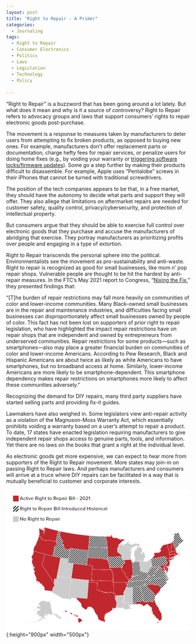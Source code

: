 ```yaml
---
layout: post
title: "Right to Repair - A Primer"
categories:
  - Journaling
tags:
  - Right to Repair
  - Consumer Electronics
  - Politics
  - Laws
  - Legislation
  - Technology
  - Policy

---
```


“Right to Repair” is a buzzword that has been going around a lot lately.  But what does it mean and why is it a source of controversy?  Right to Repair refers to advocacy groups and laws that support consumers’ rights to repair electronic goods post-purchase.  

The movement is a response to measures taken by manufacturers to deter users from attempting to fix broken products, as opposed to buying new ones.  For example, manufacturers don’t offer replacement parts or documentation, charge hefty fees for repair services, or penalize users for doing home fixes (e.g., by voiding your warranty or [triggering software locks/firmware updates](https://www.cnet.com/tech/mobile/apple-bricked-our-phones-with-error-53-now-it-owes-6-8-million-in-australia/)). Some go a step further by making their products difficult to disassemble.  For example, Apple uses “Pentalobe” screws in their iPhones that cannot be turned with traditional screwdrivers.

The position of the tech companies appears to be that, in a free market, they should have the autonomy to decide what parts and support they will offer.  They also allege that limitations on aftermarket repairs are needed for customer safety, quality control, privacy/cybersecurity, and protection of intellectual property.

But consumers argue that they should be able to exercise full control over electronic goods that they purchase and accuse the manufacturers of abridging that exercise.  They portray manufacturers as prioritizing profits over people and engaging in a type of extortion.  

Right to Repair transcends the personal sphere into the political.  Environmentalists see the movement as pro-sustainability and anti-waste.  Right to repair is recognized as good for small businesses, like mom n’ pop repair shops.  Vulnerable people are thought to be hit the hardest by anti-repair measures.  In the FTC’s May 2021 report to Congress, “[Nixing the Fix](https://www.ftc.gov/system/files/documents/reports/nixing-fix-ftc-report-congress-repair-restrictions/nixing_the_fix_report_final_5521_630pm-508_002.pdf),” they presented findings that:

“[T]he burden of repair restrictions may fall more heavily on communities of color and lower-income communities.   Many Black-owned small businesses are in the repair and maintenance industries, and difficulties facing small businesses can disproportionately affect small businesses owned by people of color.  This fact has not been lost on supporters of prior right to repair legislation, who have highlighted the impact repair restrictions have on repair shops that are independent and owned by entrepreneurs from underserved communities.  Repair restrictions for some products—such as smartphones—also may place a greater financial burden on communities of color and lower-income Americans.  According to Pew Research, Black and Hispanic Americans are about twice as likely as white Americans to have smartphones, but no broadband access at home.  Similarly, lower-income Americans are more likely to be smartphone-dependent.  This smartphone dependency makes repair restrictions on smartphones more likely to affect these communities adversely.” 

Recognizing the demand for DIY repairs, many third party suppliers have started selling parts and providing fix-it guides.  

Lawmakers have also weighed in.  Some legislators view anti-repair activity as a violation of the Magnuson-Moss Warranty Act, which essentially prohibits voiding a warranty based on a user’s attempt to repair a product.  To date, 17 states have enacted legislation requiring manufacturers to give independent repair shops access to genuine parts, tools, and information.  Yet there are no laws on the books that grant a right at the individual level.  

As electronic goods get more expensive, we can expect to hear more from supporters of the Right to Repair movement.  More states may join-in on passing Right to Repair laws.  And perhaps manufacturers and consumers will arrive at a truce where DIY repairs can be facilitated in a way that is mutually beneficial to customer and corporate interests.   







![image](/assets/images/RTR.PNG){:height="900px" width="500px"}

